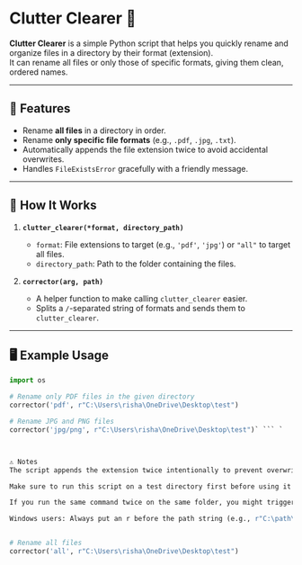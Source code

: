 # Clutter Clearer 🧹

**Clutter Clearer** is a simple Python script that helps you quickly rename and organize files in a directory by their format (extension).  
It can rename all files or only those of specific formats, giving them clean, ordered names.

---

## 📌 Features

- Rename **all files** in a directory in order.
- Rename **only specific file formats** (e.g., `.pdf`, `.jpg`, `.txt`).
- Automatically appends the file extension twice to avoid accidental overwrites.
- Handles `FileExistsError` gracefully with a friendly message.

---

## 📂 How It Works

1. **`clutter_clearer(*format, directory_path)`**
   - `format`: File extensions to target (e.g., `'pdf'`, `'jpg'`) or `"all"` to target all files.
   - `directory_path`: Path to the folder containing the files.
   
2. **`corrector(arg, path)`**
   - A helper function to make calling `clutter_clearer` easier.
   - Splits a `/`-separated string of formats and sends them to `clutter_clearer`.

---

## 🖥 Example Usage

```python
import os

# Rename only PDF files in the given directory
corrector('pdf', r"C:\Users\risha\OneDrive\Desktop\test")

# Rename JPG and PNG files
corrector('jpg/png', r"C:\Users\risha\OneDrive\Desktop\test")` ``` `



⚠ Notes
The script appends the extension twice intentionally to prevent overwriting files with the same name.

Make sure to run this script on a test directory first before using it on important files.

If you run the same command twice on the same folder, you might trigger a FileExistsError.

Windows users: Always put an r before the path string (e.g., r"C:\path\to\folder") to avoid escape sequence errors.


# Rename all files
corrector('all', r"C:\Users\risha\OneDrive\Desktop\test")
